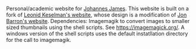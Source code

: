 Personal/academic website for [Johannes James](https://johannesjames.wtf/). 
This website is built on a fork of [Leonid Keselman's website](https://leonidk.com/), 
whose design is a modification of [Jon Barron's website](https://jonbarron.info/).
Dependencies: Imagemagik to convert images to smaller sized thumbnails using the shell scripts. See https://imagemagick.org/. A windows version of the shell scripts uses the default instatllation directory for the call to imagemagik.


